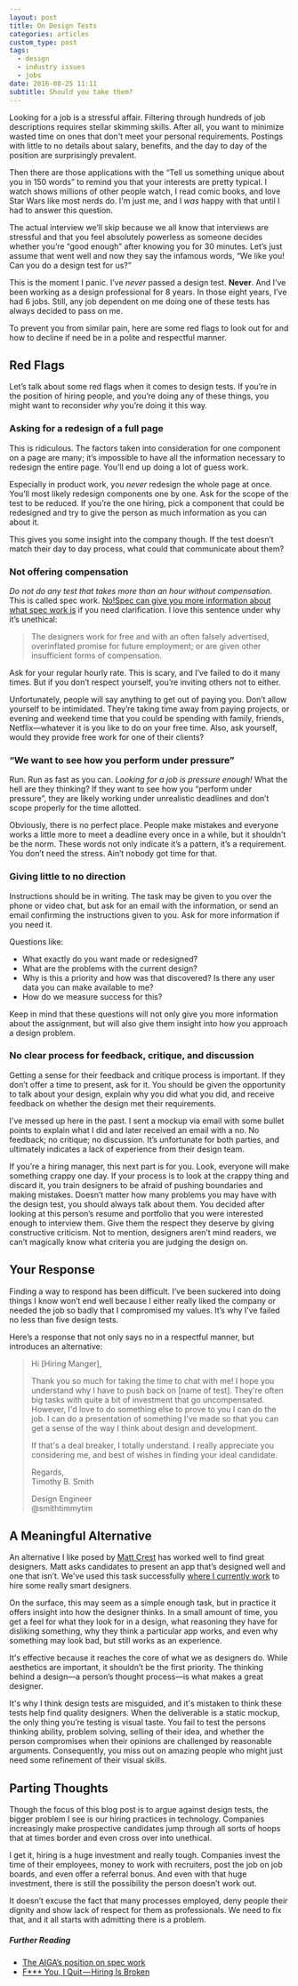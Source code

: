 ```yaml
---
layout: post
title: On Design Tests
categories: articles
custom_type: post
tags:
  - design
  - industry issues
  - jobs
date: 2016-08-25 11:11
subtitle: Should you take them?
---
```

Looking for a job is a stressful affair. Filtering through hundreds of job descriptions requires stellar skimming skills. After all, you want to minimize wasted time on ones that don't meet your personal requirements. Postings with little to no details about salary, benefits, and the day to day of the position are surprisingly prevalent.

Then there are those applications with the “Tell us something unique about you in 150 words” to remind you that your interests are pretty typical. I watch shows millions of other people watch, I read comic books, and love Star Wars like most nerds do.  I'm just me, and I *was* happy with that until I had to answer this question.

The actual interview we’ll skip because we all know that interviews are stressful and that you feel absolutely powerless as someone decides whether you’re “good enough” after knowing you for 30 minutes. Let’s just assume that went well and now they say the infamous words, “We like you! Can you do a design test for us?”

This is the moment I panic. I’ve *never* passed a design test. **Never**. And I’ve been working as a design professional for 8 years. In those eight years, I’ve had 6 jobs. Still, any job dependent on me doing one of these tests has always decided to pass on me.

To prevent you from similar pain, here are some red flags to look out for and how to decline if need be in a polite and respectful manner.

## Red Flags

Let’s talk about some red flags when it comes to design tests. If you’re in the position of hiring people, and you’re doing any of these things, you might want to reconsider *why* you’re doing it this way.

### Asking for a redesign of a full page

This is ridiculous. The factors taken into consideration for one component on a page are many; it’s impossible to have all the information necessary to redesign the entire page. You’ll end up doing a lot of guess work.

Especially in product work, you *never* redesign the whole page at once. You’ll most likely redesign components one by one. Ask for the scope of the test to be reduced. If you’re the one hiring, pick a component that could be redesigned and try to give the person as much information as you can about it.

This gives you some insight into the company though. If the test doesn’t match their day to day process, what could that communicate about them?

### Not offering compensation

*Do not do any test that takes more than an hour without compensation.* This is called spec work. [No!Spec can give you more information about what spec work is](http://www.nospec.com/) if you need clarification. I love this sentence under why it’s unethical:

> The designers work for free and with an often falsely advertised, overinflated promise for future employment; or are given other insufficient forms of compensation.

Ask for your regular hourly rate. This is scary, and I’ve failed to do it many times. But if you don’t respect yourself, you’re inviting others not to either.

Unfortunately, people will say anything to get out of paying you. Don’t allow yourself to be intimidated. They’re taking time away from paying projects, or evening and weekend time that you could be spending with family, friends, Netflix—whatever it is you like to do on your free time. Also, ask yourself, would they provide free work for one of their clients?

### “We want to see how you perform under pressure”

Run. Run as fast as you can. *Looking for a job is pressure enough!* What the hell are they thinking? If they want to see how you “perform under pressure”, they are likely working under unrealistic deadlines and don’t scope properly for the time allotted.

Obviously, there is no perfect place. People make mistakes and everyone works a little more to meet a deadline every once in a while, but it shouldn’t be the norm. These words not only indicate it’s a pattern, it’s a requirement. You don’t need the stress. Ain’t nobody got time for that.

### Giving little to no direction

Instructions should be in writing. The task may be given to you over the phone or video chat, but ask for an email with the information, or send an email confirming the instructions given to you. Ask for more information if you need it.

Questions like:

- What exactly do you want made or redesigned?
- What are the problems with the current design?
- Why is this a priority and how was that discovered? Is there any user data you can make available to me?
- How do we measure success for this?

Keep in mind that these questions will not only give you more information about the assignment, but will also give them insight into how you approach a design problem.

### No clear process for feedback, critique, and discussion

Getting a sense for their feedback and critique process is important. If they don’t offer a time to present, ask for it. You should be given the opportunity to talk about your design, explain why you did what you did, and receive feedback on whether the design met their requirements.

I've messed up here in the past. I sent a mockup via email with some bullet points to explain what I did and later received an email with a no. No feedback; no critique; no discussion. It’s unfortunate for both parties, and ultimately indicates a lack of experience from their design team.

If you’re a hiring manager, this next part is for you. Look, everyone will make something crappy one day. If your process is to look at the crappy thing and discard it, you train designers to be afraid of pushing boundaries and making mistakes. Doesn’t matter how many problems you may have with the design test, you should always talk about them. You decided after looking at this person’s resume and portfolio that you were interested enough to interview them. Give them the respect they deserve by giving constructive criticism. Not to mention, designers aren’t mind readers, we can’t magically know what criteria you are judging the design on.

## Your Response

Finding a way to respond has been difficult. I’ve been suckered into doing things I know won’t end well because I either really liked the company or needed the job so badly that I compromised my values. It’s why I’ve failed no less than five design tests.

Here’s a response that not only says no in a respectful manner, but introduces an alternative:

> Hi [Hiring Manger],
>
> Thank you so much for taking the time to chat with me! I hope you understand why I have to push back on [name of test]. They're often big tasks with quite a bit of investment that go uncompensated. However, I'd love to do something else to prove to you I can do the job. I can do a presentation of something I've made so that you can get a sense of the way I think about design and development.
>
> If that's a deal breaker, I totally understand. I really appreciate you considering me, and best of wishes in finding your ideal candidate.
>
>
> Regards,<br>
> Timothy B. Smith
>
> Design Engineer<br>
> @smithtimmytim

## A Meaningful Alternative

An alternative I like posed by [Matt Crest](https://twitter.com/mattcrest) has worked well to find great designers. Matt asks candidates to present an app that’s designed well and one that isn’t. We've used this task successfully [where I currently work](https://twitter.com/aclservices) to hire some really smart designers.

On the surface, this may seem as a simple enough task, but in practice it offers insight into how the designer thinks. In a small amount of time, you get a feel for what they look for in a design, what reasoning they have for disliking something, why they think a particular app works, and even why something may look bad, but still works as an experience.

It's effective because it reaches the core of what we as designers do. While aesthetics are important, it shouldn’t be the first priority. The thinking behind a design—a person’s thought process—is what makes a great designer.

It's why I think design tests are misguided, and it's mistaken to think these tests help find quality designers. When the deliverable is a static mockup, the only thing you’re testing is visual taste. You fail to test the persons thinking ability, problem solving, selling of their idea, and whether the person compromises when their opinions are challenged by reasonable arguments. Consequently, you miss out on amazing people who might just need some refinement of their visual skills.

## Parting Thoughts

Though the focus of this blog post is to argue against design tests, the bigger problem I see is our hiring practices in technology. Companies increasingly make prospective candidates jump through all sorts of hoops that at times border and even cross over into unethical.

I get it, hiring is a huge investment and really tough. Companies invest the time of their employees, money to work with recruiters, post the job on job boards, and even offer a referral bonus. And even with that huge investment, there is still the possibility the person doesn’t work out.

It doesn’t excuse the fact that many processes employed, deny people their dignity and show lack of respect for them as professionals. We need to fix that, and it all starts with admitting there is a problem.

##### Further Reading

- [The AIGA’s position on spec work](http://www.aiga.org/position-spec-work/)
- [F*** You, I Quit — Hiring Is Broken](https://medium.com/@evnowandforever/f-you-i-quit-hiring-is-broken-bb8f3a48d324#.jzye6940d)
